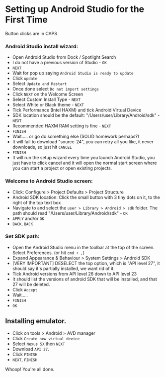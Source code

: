 # Setting up Android Studio for the First Time

Button clicks are in CAPS

### Android Studio install wizard:
- Open Android Studio from Dock / Spotlight Search
- I do not have a previous version of Studio - `OK`
- `NEXT`
- Wait for pop up saying `Android Studio is ready to update`
- Click `update`
- Select `Update and Restart`
- Once done select `Do not import settings`
- Click `NEXT` on the Welcome Screen
- Select Custom Install Type - `NEXT`
- Select White or Black theme - `NEXT`
- Tick Performance (Intel HAXM) and tick Android Virtual Device
- SDK location should be the default: "/Users/user/Library/Android/sdk" - `NEXT`
- Recommended HAXM RAM setting is fine - `NEXT`
- `FINISH`
- Wait..... or go do something else (SOLID homework perhaps?)
- It will fail to download "source-24", you can retry all you like, it never downloads, so just hit `CANCEL`
- `FINISH`
- It will run the setup wizard every time you launch Android Studio, you just have to click cancel and it will open the normal start screen where you can start a project or open existing projects.


### Welcome to Android Studio screen:
- Click: Configure > Project Defaults > Project Structure
- Android SDK location: Click the small button with 3 tiny dots on it, to the right of the top text box
- Navigate to and select the `user > Library > Android > sdk` folder. The path should read "/Users/user/Library/Android/sdk" - `OK`
- `APPLY` and/or `OK`
- `BACK`, `BACK`


### Set SDK path:
- Open the Android Studio menu in the toolbar at the top of the screen. Select Preferences. (or hit `cmd + ,`)
- Expand Appearance & Behaviour > System Settings > Android SDK
- [VERY IMPORTANT] DESELECT the top option, which is "API level 27", it should say it's partially installed, we want rid of it.
- Tick Android versions from API level 26 down to API level 23
- It should list the versions of android SDK that will be installed, and that 27 will be deleted.
- Click `Accept`
- Wait.....
- `FINISH`
- `OK`

## Installing emulator.

- Click on tools > Android > AVD manager
- Click `Create new virtual device`
- Select `Nexus 5X` then `NEXT`
- Download `API 27`.
- Click `FINISH`
- `NEXT`, `FINISH`


Whoop! You're all done.
